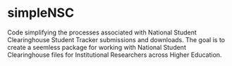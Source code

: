 # simpleNSC
Code simplifying the processes associated with National Student Clearinghouse Student Tracker submissions and downloads. The goal is to create a seemless package for working with National Student Clearinghouse files for Institutional Researchers across Higher Education.
